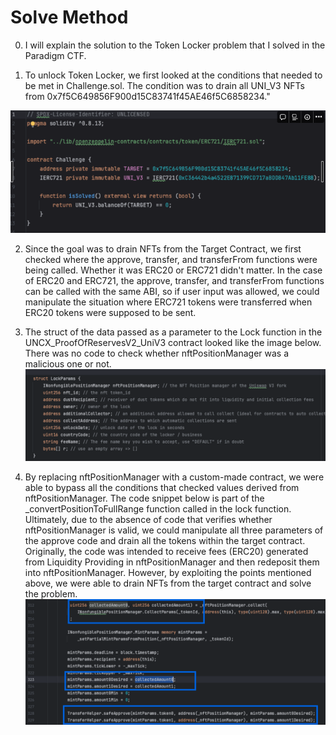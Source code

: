 # Solve Method

0) I will explain the solution to the Token Locker problem that I solved in the Paradigm CTF.

1) To unlock Token Locker, we first looked at the conditions that needed to be met in Challenge.sol.
The condition was to drain all UNI_V3 NFTs from 0x7f5C649856F900d15C83741f45AE46f5C6858234."

![img.png](img.png)

2) Since the goal was to drain NFTs from the Target Contract, we first checked where the approve, transfer, and transferFrom functions were being called.
Whether it was ERC20 or ERC721 didn't matter. In the case of ERC20 and ERC721, the approve, transfer, and transferFrom functions can be called with the same ABI, so if user input was allowed, we could manipulate the situation where ERC721 tokens were transferred when ERC20 tokens were supposed to be sent.

3) The struct of the data passed as a parameter to the Lock function in the UNCX_ProofOfReservesV2_UniV3 contract looked like the image below.
   There was no code to check whether nftPositionManager was a malicious one or not.
![img_1.png](img_1.png)
4) By replacing nftPositionManager with a custom-made contract, we were able to bypass all the conditions that checked values derived from nftPositionManager.
The code snippet below is part of the _convertPositionToFullRange function called in the lock function.
Ultimately, due to the absence of code that verifies whether nftPositionManager is valid, we could manipulate all three parameters of the approve code and drain all the tokens within the target contract.
Originally, the code was intended to receive fees (ERC20) generated from Liquidity Providing in nftPositionManager and then redeposit them into nftPositionManager. However, by exploiting the points mentioned above, we were able to drain NFTs from the target contract and solve the problem.
![img_2.png](img_2.png)